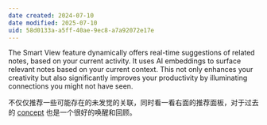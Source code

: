 ```yaml
---
date created: 2024-07-10
date modified: 2025-07-10
uid: 58d0133a-a5ff-40ae-9ec8-a7a92072e17e
---
```


The Smart View feature dynamically offers real-time suggestions of related notes, based on your current activity. It uses AI embeddings to surface relevant notes based on your current context. This not only enhances your creativity but also significantly improves your productivity by illuminating connections you might not have seen.

不仅仅推荐一些可能存在的未发觉的关联，同时看一看右面的推荐面板，对于过去的 [concept](2%20第二大脑/2%20飞轮/3%20项目系统/笔记系统/concept.md) 也是一个很好的唤醒和回顾。

